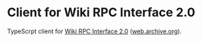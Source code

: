 # Client for Wiki RPC Interface 2.0

TypeScrpt client for [Wiki RPC Interface 2.0][1] ([web.archive.org][2]).

[1]: http://www.jspwiki.org/wiki/WikiRPCInterface2
[2]: https://web.archive.org/web/20130526043929/http://www.jspwiki.org/wiki/WikiRPCInterface2
